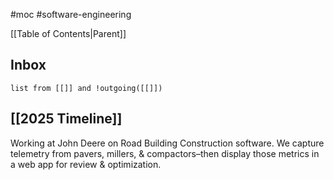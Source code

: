 #moc #software-engineering 

[[Table of Contents|Parent]]
## Inbox

```dataview
list from [[]] and !outgoing([[]])
```

## [[2025 Timeline]]
Working at John Deere on Road Building Construction software. We capture telemetry from pavers, millers, & compactors–then display those metrics in a web app for review & optimization.